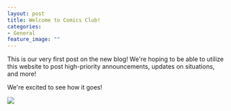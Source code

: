 ```yaml
---
layout: post
title: Welcome to Comics Club!
categories:
- General
feature_image: ""
---
```


This is our very first post on the new blog!  We're hoping to be able to utilize this website to post high-priority announcements, updates on situations, and more!

We're excited to see how it goes!

![](../../../../../images/blog/welcome.jpg)
